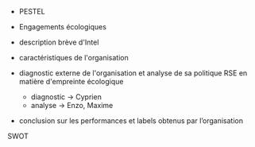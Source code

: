 - PESTEL
- Engagements écologiques

- description brève d'Intel
- caractéristiques de l'organisation

- diagnostic externe de l'organisation et analyse de sa politique RSE en matière d'empreinte écologique
    - diagnostic -> Cyprien
    - analyse -> Enzo, Maxime

- conclusion sur les performances et labels obtenus par l’organisation

SWOT
